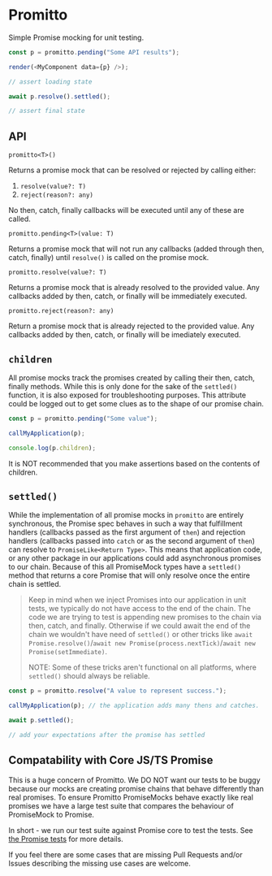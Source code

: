 # Promitto

Simple Promise mocking for unit testing.

```typescript
const p = promitto.pending("Some API results");

render(<MyComponent data={p} />);

// assert loading state

await p.resolve().settled();

// assert final state
```

## API

`promitto<T>()`

Returns a promise mock that can be resolved or rejected by calling either:
1. `resolve(value?: T)`
2. `reject(reason?: any)`

No then, catch, finally callbacks will be executed until any of these are called.

`promitto.pending<T>(value: T)`

Returns a promise mock that will not run any callbacks (added through then, catch, finally) until `resolve()` is called on the promise mock.

`promitto.resolve(value?: T)`

Returns a promise mock that is already resolved to the provided value. Any callbacks added by then, catch, or finally will be immediately executed.

`promitto.reject(reason?: any)`

Return a promise mock that is already rejected to the provided value. Any callbacks added by then, catch, or finally will be imediately executed.

## `children`

All promise mocks track the promises created by calling their then, catch, finally methods. While this is only done for the sake of the `settled()` function, it is also exposed for troubleshooting purposes. This attribute could be logged out to get some clues as to the shape of our promise chain.

```ts
const p = promitto.pending("Some value");

callMyApplication(p);

console.log(p.children);
```

It is NOT recommended that you make assertions based on the contents of children.

## `settled()`

While the implementation of all promise mocks in `promitto` are entirely synchronous, the Promise spec behaves in such a way that fulfillment handlers (callbacks passed as the first argument of `then`) and rejection handlers (callbacks passed into `catch` or as the second argument of `then`) can resolve to `PromiseLike<Return Type>`. This means that application code, or any other package in our applications could add asynchronous promises to our chain. Because of this all PromiseMock types have a `settled()` method that returns a core Promise that will only resolve once the entire chain is settled.

 > Keep in mind when we inject Promises into our application in unit tests, we typically do not have access to the end of the chain. The code we are trying to test is appending new promises to the chain via then, catch, and finally. Otherwise if we could await the end of the chain we wouldn't have need of `settled()` or other tricks like `await Promise.resolve()`/`await new Promise(process.nextTick)`/`await new Promise(setImmediate)`.
 >
 > NOTE: Some of these tricks aren't functional on all platforms, where `settled()` should always be reliable.

```ts
const p = promitto.resolve("A value to represent success.");

callMyApplication(p); // the application adds many thens and catches.

await p.settled();

// add your expectations after the promise has settled
```

## Compatability with Core JS/TS Promise

This is a huge concern of Promitto. We DO NOT want our tests to be buggy because our mocks are creating promise chains that behave differently than real promises. To ensure Promitto PromiseMocks behave exactly like real promises we have a large test suite that compares the behaviour of PromiseMock to Promise.

In short - we run our test suite against Promise core to test the tests. See [the Promise tests](./tests/Promise.test.ts) for more details.

If you feel there are some cases that are missing Pull Requests and/or Issues describing the missing use cases are welcome.
